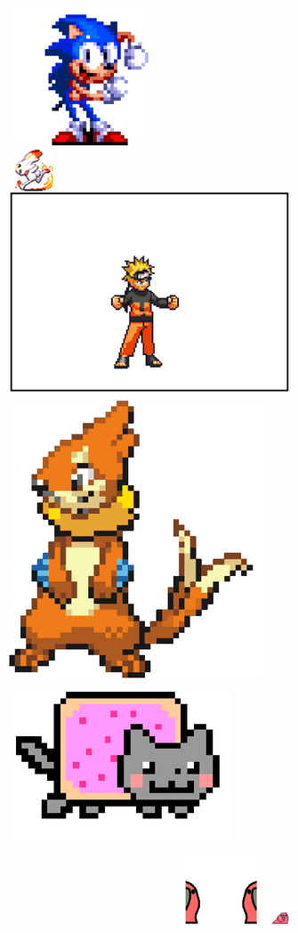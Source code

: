 <div align="left">
  <img src="sonic.gif" alt="sonicgif" style="width: 250px;">
  <img src="scorbunny.gif" alt="scorbunnygif" style="margin-right: 200px; width: 80px;">
</div>

<div align="center">
  <img src="naruto.gif" alt="narutogif" style="width: 500px;">
</div>

![buizelgif](buizel.gif)

![nyancatgif](nyancat.gif)

<div align="right">
  <img src="parrot.gif" alt="parrotgif" style="margin-right: 20px;">
  <img src="parrot2.gif" alt="parrot2gif">
</div>
